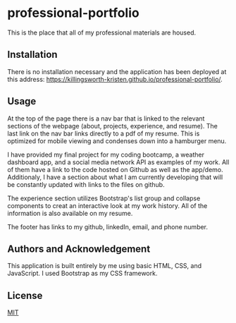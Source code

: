 # professional-portfolio
This is the place that all of my professional materials are housed. 

## Installation
There is no installation necessary and the application has been deployed at this address: https://killingsworth-kristen.github.io/professional-portfolio/.

## Usage
At the top of the page there is a nav bar that is linked to the relevant sections of the webpage (about, projects, experience, and resume). The last link on the nav bar links directly to a pdf of my resume. This is optimized for mobile viewing and condenses down into a hamburger menu. 

I have provided my final project for my coding bootcamp, a weather dashboard app, and a social media network API as examples of my work. All of them have a link to the code hosted on Github as well as the app/demo. Additionaly, I have a section about what I am currently developing that will be constantly updated with links to the files on github. 

The experience section utilizes Bootstrap's list group and collapse components to creat an interactive look at my work history. All of the information is also available on my resume. 

The footer has links to my github, linkedIn, email, and phone number. 

## Authors and Acknowledgement
This application is built entirely by me using basic HTML, CSS, and JavaScript. I used Bootstrap as my CSS framework. 

## License
[MIT](https://choosealicense.com/licenses/mit/)
